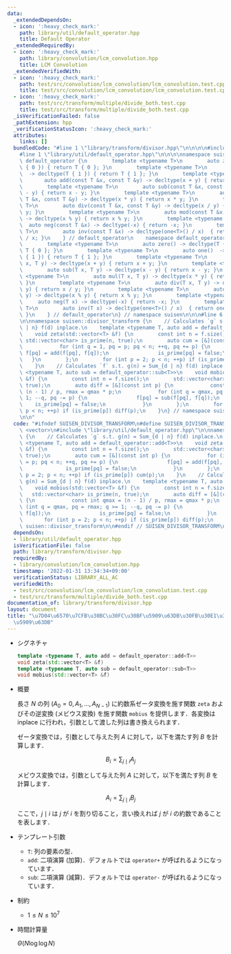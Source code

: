 ```yaml
---
data:
  _extendedDependsOn:
  - icon: ':heavy_check_mark:'
    path: library/util/default_operator.hpp
    title: Default Operator
  _extendedRequiredBy:
  - icon: ':heavy_check_mark:'
    path: library/convolution/lcm_convolution.hpp
    title: LCM Convolution
  _extendedVerifiedWith:
  - icon: ':heavy_check_mark:'
    path: test/src/convolution/lcm_convolution/lcm_convolution.test.cpp
    title: test/src/convolution/lcm_convolution/lcm_convolution.test.cpp
  - icon: ':heavy_check_mark:'
    path: test/src/transform/multiple/divide_both.test.cpp
    title: test/src/transform/multiple/divide_both.test.cpp
  _isVerificationFailed: false
  _pathExtension: hpp
  _verificationStatusIcon: ':heavy_check_mark:'
  attributes:
    links: []
  bundledCode: "#line 1 \"library/transform/divisor.hpp\"\n\n\n\n#include <vector>\n\
    #line 1 \"library/util/default_operator.hpp\"\n\n\n\nnamespace suisen {\n    namespace\
    \ default_operator {\n        template <typename T>\n        auto zero() -> decltype(T\
    \ { 0 }) { return T { 0 }; }\n        template <typename T>\n        auto one()\
    \  -> decltype(T { 1 }) { return T { 1 }; }\n        template <typename T>\n \
    \       auto add(const T &x, const T &y) -> decltype(x + y) { return x + y; }\n\
    \        template <typename T>\n        auto sub(const T &x, const T &y) -> decltype(x\
    \ - y) { return x - y; }\n        template <typename T>\n        auto mul(const\
    \ T &x, const T &y) -> decltype(x * y) { return x * y; }\n        template <typename\
    \ T>\n        auto div(const T &x, const T &y) -> decltype(x / y) { return x /\
    \ y; }\n        template <typename T>\n        auto mod(const T &x, const T &y)\
    \ -> decltype(x % y) { return x % y; }\n        template <typename T>\n      \
    \  auto neg(const T &x) -> decltype(-x) { return -x; }\n        template <typename\
    \ T>\n        auto inv(const T &x) -> decltype(one<T>() / x)  { return one<T>()\
    \ / x; }\n    } // default_operator\n    namespace default_operator_noref {\n\
    \        template <typename T>\n        auto zero() -> decltype(T { 0 }) { return\
    \ T { 0 }; }\n        template <typename T>\n        auto one()  -> decltype(T\
    \ { 1 }) { return T { 1 }; }\n        template <typename T>\n        auto add(T\
    \ x, T y) -> decltype(x + y) { return x + y; }\n        template <typename T>\n\
    \        auto sub(T x, T y) -> decltype(x - y) { return x - y; }\n        template\
    \ <typename T>\n        auto mul(T x, T y) -> decltype(x * y) { return x * y;\
    \ }\n        template <typename T>\n        auto div(T x, T y) -> decltype(x /\
    \ y) { return x / y; }\n        template <typename T>\n        auto mod(T x, T\
    \ y) -> decltype(x % y) { return x % y; }\n        template <typename T>\n   \
    \     auto neg(T x) -> decltype(-x) { return -x; }\n        template <typename\
    \ T>\n        auto inv(T x) -> decltype(one<T>() / x)  { return one<T>() / x;\
    \ }\n    } // default_operator\n} // namespace suisen\n\n\n#line 6 \"library/transform/divisor.hpp\"\
    \n\nnamespace suisen::divisor_transform {\n    // Calculates `g` s.t. g(n) = Sum_{d\
    \ | n} f(d) inplace.\n    template <typename T, auto add = default_operator::add<T>>\n\
    \    void zeta(std::vector<T> &f) {\n        const int n = f.size();\n       \
    \ std::vector<char> is_prime(n, true);\n        auto cum = [&](const int p) {\n\
    \            for (int q = 1, pq = p; pq < n; ++q, pq += p) {\n               \
    \ f[pq] = add(f[pq], f[q]);\n                is_prime[pq] = false;\n         \
    \   }\n        };\n        for (int p = 2; p < n; ++p) if (is_prime[p]) cum(p);\n\
    \    }\n    // Calculates `f` s.t. g(n) = Sum_{d | n} f(d) inplace.\n    template\
    \ <typename T, auto sub = default_operator::sub<T>>\n    void mobius(std::vector<T>\
    \ &f) {\n        const int n = f.size();\n        std::vector<char> is_prime(n,\
    \ true);\n        auto diff = [&](const int p) {\n            const int qmax =\
    \ (n - 1) / p, rmax = qmax * p;\n            for (int q = qmax, pq = rmax; q >=\
    \ 1; --q, pq -= p) {\n                f[pq] = sub(f[pq], f[q]);\n            \
    \    is_prime[pq] = false;\n            }\n        };\n        for (int p = 2;\
    \ p < n; ++p) if (is_prime[p]) diff(p);\n    }\n} // namespace suisen::divisor_transform\n\
    \n\n"
  code: "#ifndef SUISEN_DIVISOR_TRANSFORM\n#define SUISEN_DIVISOR_TRANSFORM\n\n#include\
    \ <vector>\n#include \"library/util/default_operator.hpp\"\n\nnamespace suisen::divisor_transform\
    \ {\n    // Calculates `g` s.t. g(n) = Sum_{d | n} f(d) inplace.\n    template\
    \ <typename T, auto add = default_operator::add<T>>\n    void zeta(std::vector<T>\
    \ &f) {\n        const int n = f.size();\n        std::vector<char> is_prime(n,\
    \ true);\n        auto cum = [&](const int p) {\n            for (int q = 1, pq\
    \ = p; pq < n; ++q, pq += p) {\n                f[pq] = add(f[pq], f[q]);\n  \
    \              is_prime[pq] = false;\n            }\n        };\n        for (int\
    \ p = 2; p < n; ++p) if (is_prime[p]) cum(p);\n    }\n    // Calculates `f` s.t.\
    \ g(n) = Sum_{d | n} f(d) inplace.\n    template <typename T, auto sub = default_operator::sub<T>>\n\
    \    void mobius(std::vector<T> &f) {\n        const int n = f.size();\n     \
    \   std::vector<char> is_prime(n, true);\n        auto diff = [&](const int p)\
    \ {\n            const int qmax = (n - 1) / p, rmax = qmax * p;\n            for\
    \ (int q = qmax, pq = rmax; q >= 1; --q, pq -= p) {\n                f[pq] = sub(f[pq],\
    \ f[q]);\n                is_prime[pq] = false;\n            }\n        };\n \
    \       for (int p = 2; p < n; ++p) if (is_prime[p]) diff(p);\n    }\n} // namespace\
    \ suisen::divisor_transform\n\n#endif // SUISEN_DIVISOR_TRANSFORM\n"
  dependsOn:
  - library/util/default_operator.hpp
  isVerificationFile: false
  path: library/transform/divisor.hpp
  requiredBy:
  - library/convolution/lcm_convolution.hpp
  timestamp: '2022-01-31 13:34:34+09:00'
  verificationStatus: LIBRARY_ALL_AC
  verifiedWith:
  - test/src/convolution/lcm_convolution/lcm_convolution.test.cpp
  - test/src/transform/multiple/divide_both.test.cpp
documentation_of: library/transform/divisor.hpp
layout: document
title: "\u7D04\u6570\u7CFB\u30BC\u30FC\u30BF\u5909\u63DB\u30FB\u30E1\u30D3\u30A6\u30B9\
  \u5909\u63DB"
---
```


- シグネチャ

  ```cpp
  template <typename T, auto add = default_operator::add<T>>
  void zeta(std::vector<T> &f)
  template <typename T, auto sub = default_operator::sub<T>>
  void mobius(std::vector<T> &f)
  ```

- 概要

  長さ $N$ の列 $(A_0=0,A_1,\ldots,A_{N-1})$ に約数系ゼータ変換を施す関数 `zeta` およびその逆変換 (メビウス変換) を施す関数 `mobius` を提供します．各変換は inplace に行われ，引数として渡した列は書き換えられます．

  ゼータ変換では，引数として与えた列 $A$ に対して，以下を満たす列 $B$ を計算します．

    $$ B_i = \sum_{j \mid i} A_j $$

  メビウス変換では，引数として与えた列 $A$ に対して，以下を満たす列 $B$ を計算します．

    $$ A_i = \sum_{j \mid i} B_j $$
  
  ここで，$j\mid i$ は $j$ が $i$ を割り切ること，言い換えれば $j$ が $i$ の約数であることを表します．

- テンプレート引数

  - `T`: 列の要素の型．
  - `add`: 二項演算 (加算)．デフォルトでは `operator+` が呼ばれるようになっています．
  - `sub`: 二項演算 (減算)．デフォルトでは `operator-` が呼ばれるようになっています．

- 制約

  - $1\leq N \leq 10^7$

- 時間計算量

  $\Theta(N\log\log N)$
